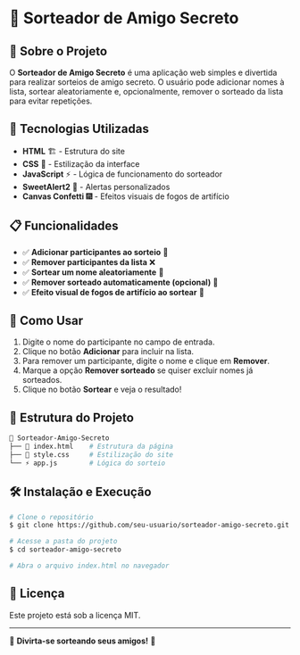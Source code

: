 # 🎉 Sorteador de Amigo Secreto

## 📌 Sobre o Projeto
O **Sorteador de Amigo Secreto** é uma aplicação web simples e divertida para realizar sorteios de amigo secreto. O usuário pode adicionar nomes à lista, sortear aleatoriamente e, opcionalmente, remover o sorteado da lista para evitar repetições.

## 🚀 Tecnologias Utilizadas
- **HTML** 🏗️ - Estrutura do site
- **CSS** 🎨 - Estilização da interface
- **JavaScript** ⚡ - Lógica de funcionamento do sorteador
- **SweetAlert2** 🔔 - Alertas personalizados
- **Canvas Confetti** 🎆 - Efeitos visuais de fogos de artifício

## 📋 Funcionalidades
- ✅ **Adicionar participantes ao sorteio** 📝
- ✅ **Remover participantes da lista** ❌
- ✅ **Sortear um nome aleatoriamente** 🎲
- ✅ **Remover sorteado automaticamente (opcional)** 🔄
- ✅ **Efeito visual de fogos de artifício ao sortear** 🎇

## 🎯 Como Usar
1. Digite o nome do participante no campo de entrada.
2. Clique no botão **Adicionar** para incluir na lista.
3. Para remover um participante, digite o nome e clique em **Remover**.
4. Marque a opção **Remover sorteado** se quiser excluir nomes já sorteados.
5. Clique no botão **Sortear** e veja o resultado!

## 📂 Estrutura do Projeto

```bash
📂 Sorteador-Amigo-Secreto
├── 📄 index.html    # Estrutura da página
├── 🎨 style.css     # Estilização do site
└── ⚡ app.js        # Lógica do sorteio
```

## 🛠️ Instalação e Execução

```bash
# Clone o repositório
$ git clone https://github.com/seu-usuario/sorteador-amigo-secreto.git

# Acesse a pasta do projeto
$ cd sorteador-amigo-secreto

# Abra o arquivo index.html no navegador
```

## 📜 Licença

Este projeto está sob a licença MIT.

---

🎊 **Divirta-se sorteando seus amigos!** 🎊
